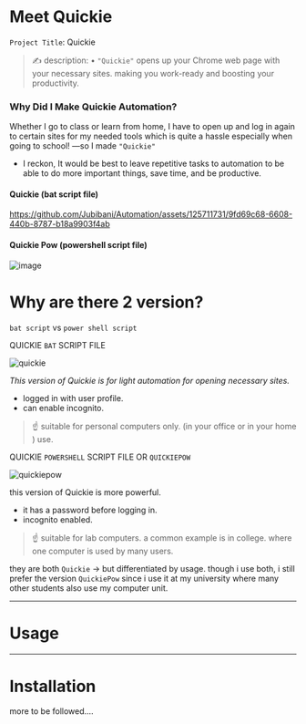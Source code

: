 # Meet Quickie
`Project Title`: Quickie

> ✍️ description:
• `"Quickie"` opens up your Chrome web page with your necessary sites. making you work-ready and boosting your productivity.


### Why Did I Make Quickie Automation?

 Whether I go to class or learn from home, I have to open up and log in again to certain sites for my needed tools which is quite a hassle especially when going to school! —so I made `"Quickie"` 

- I reckon, It would be best to leave repetitive tasks to automation to be able to do more important things, save time, and be productive.

####  Quickie (bat script file)
https://github.com/Jubibani/Automation/assets/125711731/9fd69c68-6608-440b-8787-b18a9903f4ab
#### Quickie Pow (powershell script file)

![image](https://github.com/Jubibani/Automation/assets/125711731/685b7658-dd51-4c68-abf0-bfd21118438d)

# Why are there 2 version?

`bat script` vs `power shell script` 

QUICKIE `BAT` SCRIPT FILE

![quickie](https://github.com/Jubibani/Automation/assets/125711731/7e26f36c-9a78-461f-9eb3-6c03cdfa58c0)

*This version of Quickie is for light automation for opening necessary sites.* 

- logged in with user profile.
- can enable incognito.


> ☝ suitable for personal computers only.
(in your office or in your home ) use.


QUICKIE `POWERSHELL` SCRIPT FILE OR `QUICKIEPOW`

![quickiepow](https://github.com/Jubibani/Automation/assets/125711731/0e3a9646-f110-49cd-8f8b-d5be6f5ff44e)


this version of Quickie is more powerful. 

- it has a password before logging in.
- incognito enabled.


> ☝ suitable for lab computers. 
a common example is in college. where one computer is used by many users.


they are both `Quickie` → but differentiated by usage. though i use both, i still prefer the version `QuickiePow` since i use it at my university where many other students also use my computer unit. 



---

# Usage

---

# Installation


more to be followed....
